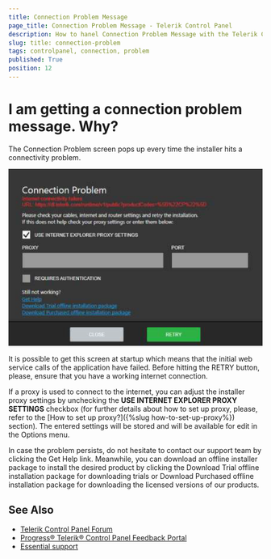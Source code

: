 ```yaml
---
title: Connection Problem Message
page_title: Connection Problem Message - Telerik Control Panel
description: How to hanel Connection Problem Message with the Telerik Control Panel.
slug: title: connection-problem
tags: controlpanel, connection, problem
published: True
position: 12 
---
```


# I am getting a connection problem message. Why?

The Connection Problem screen pops up every time the installer hits a connectivity problem.

![Connection Problem](images/connection-problem.png)

It is possible to get this screen at startup which means that the initial web service calls of the application have failed. Before hitting the RETRY button, please, ensure that you have a working internet connection. 

If a proxy is used to connect to the internet, you can adjust the installer proxy settings by unchecking the **USE INTERNET EXPLORER PROXY SETTINGS** checkbox (for further details about how to set up proxy, please, refer to the [How to set up proxy?]({%slug how-to-set-up-proxy%}) section). The entered settings will be stored and will be available for edit in the Options menu. 

In case the problem persists, do not hesitate to contact our support team by clicking the Get Help link. Meanwhile, you can download an offline installer package to install the desired product by clicking the Download Trial offline installation package for downloading trials or Download Purchased offline installation package for downloading the licensed versions of our products.  

## See Also

* [Telerik Control Panel Forum](https://www.telerik.com/forums/telerik-control-panel)
* [Progress® Telerik® Control Panel Feedback Portal](https://feedback.telerik.com/controlpanel) 
* [Essential support](http://www.telerik.com/support) 
